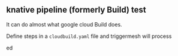 ## knative pipeline (formerly Build) test

It can do almost what google cloud Build does.

Define steps in a `cloudbuild.yaml` file and triggermesh will process

ed
